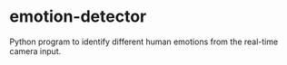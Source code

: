# emotion-detector
Python program to identify different human emotions from the real-time camera input.
